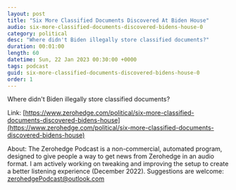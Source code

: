 ```yaml
---
layout: post
title: "Six More Classified Documents Discovered At Biden House"
audio: six-more-classified-documents-discovered-bidens-house-0
category: political
desc: "Where didn't Biden illegally store classified documents?"
duration: 00:01:00
length: 60
datetime: Sun, 22 Jan 2023 00:30:00 +0000
tags: podcast
guid: six-more-classified-documents-discovered-bidens-house-0
order: 1
---
```

Where didn't Biden illegally store classified documents?

Link: [https://www.zerohedge.com/political/six-more-classified-documents-discovered-bidens-house](https://www.zerohedge.com/political/six-more-classified-documents-discovered-bidens-house)

About: The Zerohedge Podcast is a non-commercial, automated program, designed to give people a way to get news from Zerohedge in an audio format.  I am actively working on tweaking and improving the setup to create a better listening experience (December 2022).  Suggestions are welcome: [zerohedgePodcast@outlook.com](mailto:zerohedgePodcast@outlook.com)